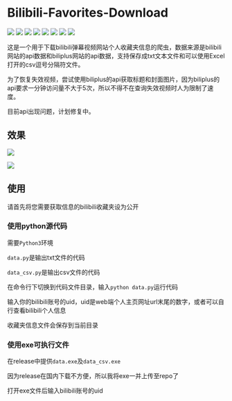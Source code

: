 # Bilibili-Favorites-Download

![](https://img.shields.io/github/issues/ColorfulMist/Bilibili-Favorites-Download)
![](https://img.shields.io/github/forks/ColorfulMist/Bilibili-Favorites-Download)
![](https://img.shields.io/github/stars/ColorfulMist/Bilibili-Favorites-Download)
![](https://img.shields.io/github/license/ColorfulMist/Bilibili-Favorites-Download)
![](https://img.shields.io/github/languages/top/ColorfulMist/Bilibili-Favorites-Download)
![](https://img.shields.io/github/last-commit/ColorfulMist/Bilibili-Favorites-Download)
![](https://img.shields.io/github/languages/code-size/ColorfulMist/Bilibili-Favorites-Download)
![](https://img.shields.io/github/repo-size/ColorfulMist/Bilibili-Favorites-Download)

这是一个用于下载bilibili弹幕视频网站个人收藏夹信息的爬虫，数据来源是bilibili网站的api数据和biliplus网站的api数据，支持保存成txt文本文件和可以使用Excel打开的csv逗号分隔符文件。

为了恢复失效视频，尝试使用biliplus的api获取标题和封面图片，因为biliplus的api要求一分钟访问量不大于5次，所以不得不在查询失效视频时人为限制了速度。

目前api出现问题，计划修复中。

## 效果

![](https://cdn.jsdelivr.net/gh/ShioKiri/cdn/img/1.png)

![](https://cdn.jsdelivr.net/gh/ShioKiri/cdn/img/2.png)

## 使用

请首先将您需要获取信息的bilibili收藏夹设为公开

### 使用python源代码

需要`Python3`环境

`data.py`是输出txt文件的代码

`data_csv.py`是输出csv文件的代码

在命令行下切换到代码文件目录，输入`python data.py`运行代码

输入你的bilibili账号的uid，uid是web端个人主页网址url末尾的数字，或者可以自行查看bilibili个人信息

收藏夹信息文件会保存到当前目录

### 使用exe可执行文件

在release中提供`data.exe`及`data_csv.exe`

因为release在国内下载不方便，所以我将exe一并上传至repo了

打开exe文件后输入bilibili账号的uid
